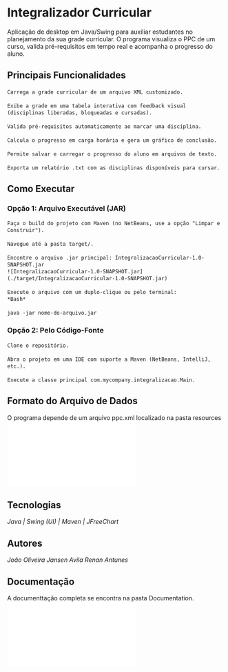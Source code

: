 # Integralizador Curricular

Aplicação de desktop em Java/Swing para auxiliar estudantes no planejamento da sua grade curricular. O programa visualiza o PPC de um curso, valida pré-requisitos em tempo real e acompanha o progresso do aluno.

## Principais Funcionalidades

    Carrega a grade curricular de um arquivo XML customizado.

    Exibe a grade em uma tabela interativa com feedback visual (disciplinas liberadas, bloqueadas e cursadas).

    Valida pré-requisitos automaticamente ao marcar uma disciplina.

    Calcula o progresso em carga horária e gera um gráfico de conclusão.

    Permite salvar e carregar o progresso do aluno em arquivos de texto.

    Exporta um relatório .txt com as disciplinas disponíveis para cursar.

## Como Executar

### Opção 1: Arquivo Executável (JAR)

    Faça o build do projeto com Maven (no NetBeans, use a opção "Limpar e Construir").

    Navegue até a pasta target/.

    Encontre o arquivo .jar principal: IntegralizacaoCurricular-1.0-SNAPSHOT.jar
    ![IntegralizacaoCurricular-1.0-SNAPSHOT.jar](./target/IntegralizacaoCurricular-1.0-SNAPSHOT.jar)

    Execute o arquivo com um duplo-clique ou pelo terminal:
    *Bash*

    java -jar nome-do-arquivo.jar

### Opção 2: Pelo Código-Fonte

    Clone o repositório.

    Abra o projeto em uma IDE com suporte a Maven (NetBeans, IntelliJ, etc.).

    Execute a classe principal com.mycompany.integralizacao.Main.

## Formato do Arquivo de Dados
 O programa depende de um arquivo ppc.xml localizado na pasta resources
 ![Resources](./resources/ppc.xml)

## Tecnologias

 *Java | Swing (UI) | Maven | JFreeChart*

## Autores

 *João Oliveira*
 *Jansen Avila*
 *Renan Antunes*

## Documentação

 A documenttação completa se encontra na pasta Documentation.
 ![Documentation](./Documentation/Documentação%20de%20Projeto%20de%20Software.pdf)
